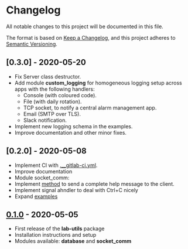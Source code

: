 # Changelog

All notable changes to this project will be documented in this file.

The format is based on [Keep a Changelog](https://keepachangelog.com/en/1.0.0/),
and this project adheres to [Semantic Versioning](https://semver.org/spec/v2.0.0.html).

## [0.3.0] - 2020-05-20

- Fix Server class destructor.
- Add module **custom_logging** for homogeneous logging setup across apps with the following handlers:
  - Console (with coloured code).
  - File (with daily rotation).
  - TCP socket, to notify a central alarm management app.
  - Email (SMTP over TLS).
  - Slack notification.
- Implement new logging schema in the examples.
- Improve documentation and other minor fixes.
  

## [0.2.0] - 2020-05-08

- Implement CI with [.__gitlab-ci.yml](.gitlab-ci.yml).
- Improve documentation
- Module socket_comm:
 -  Implement [method](https://lab-utils.readthedocs.io/en/v0.2.0/api/socket_comm/ArgumentParser/lab_utils.socket_comm.ArgumentParser.full_help.html)
    to send a complete help message to the client.
 -  Implement signal ahndler to deal with Ctrl+C nicely
 - Expand [examples](examples/socket_comm) 

## [0.1.0] - 2020-05-05

- First release of the **lab-utils** package
- Installation instructions and setup
- Modules available: **database** and **socket_comm**

[0.1.0]: https://gitlab.ethz.ch/exotic-matter/cw-beam/lab-utils/tree/v0.1.0
[0.1.0]: https://gitlab.ethz.ch/exotic-matter/cw-beam/lab-utils/tree/v0.2.0
[0.1.0]: https://gitlab.ethz.ch/exotic-matter/cw-beam/lab-utils/tree/v0.3.0